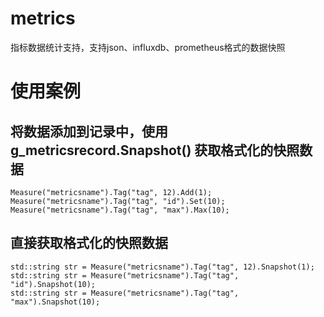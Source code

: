# metrics
指标数据统计支持，支持json、influxdb、prometheus格式的数据快照

# 使用案例
## 将数据添加到记录中，使用 g_metricsrecord.Snapshot() 获取格式化的快照数据
```
Measure("metricsname").Tag("tag", 12).Add(1);
Measure("metricsname").Tag("tag", "id").Set(10);
Measure("metricsname").Tag("tag", "max").Max(10);
```
## 直接获取格式化的快照数据
```
std::string str = Measure("metricsname").Tag("tag", 12).Snapshot(1);
std::string str = Measure("metricsname").Tag("tag", "id").Snapshot(10);
std::string str = Measure("metricsname").Tag("tag", "max").Snapshot(10);
```
